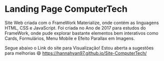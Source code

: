 # Landing Page ComputerTech

Site Web criada com o FrameWork Materialize, onde contém as linguagens HTML, CSS e JavaScript. Foi criada no Ano de 2017 para estudos do FrameWork, onde pude explorar bastante elementos bem interativos como Cards, Formulários, Menu Mobile e Efeito Parallax em Imagens. 

Segue abaixo o Link do site para Visualização! Estou aberta a sugestões para melhorias 😄
https://hannahyan97.github.io/Site-ComputerTech/
